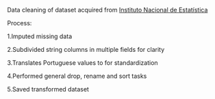 Data cleaning of dataset acquired from [Instituto Nacional de Estatística](https://www.ine.pt/xportal/xmain?xpid=INE&xpgid=ine_indicadores&userLoadSave=Load&userTableOrder=10782&tipoSeleccao=1&contexto=pq&selTab=tab1&submitLoad=true)

Process:

1.Imputed missing data

2.Subdivided string columns in multiple fields for clarity

3.Translates Portuguese values to  for standardization

4.Performed general drop, rename and sort tasks

5.Saved transformed dataset
